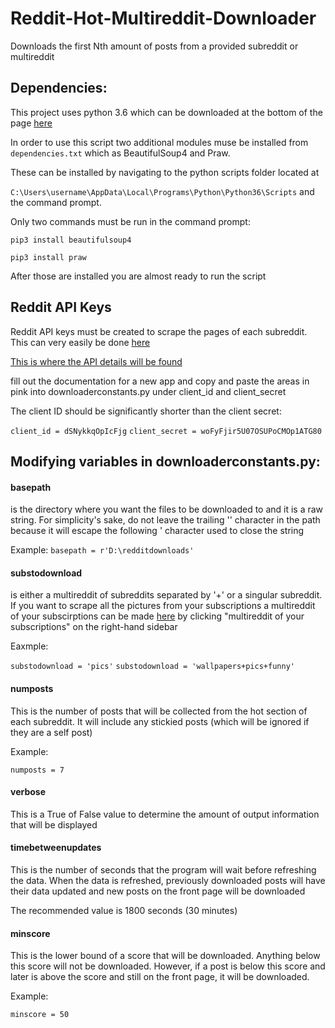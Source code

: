 # Reddit-Hot-Multireddit-Downloader
Downloads the first Nth amount of posts from a provided subreddit or multireddit

## Dependencies:

This project uses python 3.6 which can be downloaded at the bottom of the page [here](https://www.python.org/downloads/release/python-365/)

In order to use this script two additional modules muse be installed from ```dependencies.txt``` which as BeautifulSoup4 and Praw.

These can be installed by navigating to the python scripts folder located at 

```C:\Users\username\AppData\Local\Programs\Python\Python36\Scripts``` and the command prompt.

Only two commands must be run in the command prompt:

```pip3 install beautifulsoup4```

```pip3 install praw```

After those are installed you are almost ready to run the script

## Reddit API Keys

Reddit API keys must be created to scrape the pages of each subreddit. This can very easily be done [here](https://old.reddit.com/prefs/apps)

[This is where the API details will be found](https://i.imgur.com/gR2cLyO.png)

fill out the documentation for a new app and copy and paste the areas in pink into downloaderconstants.py under client_id and client_secret

The client ID should be significantly shorter than the client secret:

```client_id = dSNykkqOpIcFjg```
```client_secret = woFyFjir5U07OSUPoCMOp1ATG80```


## Modifying variables in downloaderconstants.py:

#### basepath

is the directory where you want the files to be downloaded to and it is a raw string. For simplicity's sake, do not leave the trailing '\' character in the path because it will escape the following ' character used to close the string

Example:
```basepath = r'D:\redditdownloads'```


#### substodownload

is either a multireddit of subreddits separated by '+' or a singular subreddit. If you want to scrape all the pictures from your subscriptions a multireddit of your subscirptions can be made [here](https://old.reddit.com/subreddits) by clicking "multireddit of your subscriptions" on the right-hand sidebar

Eaxmple: 

```substodownload = 'pics'```
```substodownload = 'wallpapers+pics+funny'```

#### numposts

This is the number of posts that will be collected from the hot section of each subreddit. It will include any stickied posts (which will be ignored if they are a self post)

Example:

```numposts = 7```


#### verbose

This is a True of False value to determine the amount of output information that will be displayed

#### timebetweenupdates

This is the number of seconds that the program will wait before refreshing the data. When the data is refreshed, previously downloaded posts will have their data updated and new posts on the front page will be downloaded

The recommended value is 1800 seconds (30 minutes)

#### minscore

This is the lower bound of a score that will be downloaded. Anything below this score will not be downloaded. However, if a post is below this score and later is above the score and still on the front page, it will be downloaded. 

Example:

```minscore = 50```
